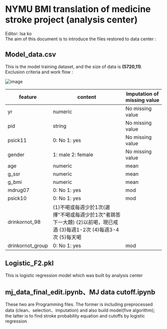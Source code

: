 # NYMU BMI translation of medicine stroke project (analysis center) <br>
Editor: Isa ko <br>
The aim of this document is to introduce the files restored to data center :
## Model_data.csv
This is the model training dataset, and the size of data is **(5720,11)**.
Exclusion criteria and work flow :

![image](https://user-images.githubusercontent.com/69064353/115986561-53fa3d80-a5e3-11eb-9c69-97091af2d10b.png)

feature	|content	|Imputation of missing value
-------|-----------|-----------------
yr|	numeric|	No missing value
pid	|string|	No missing value
psick11|	0: No 1: yes|	No missing value
gender	|1: male 2: female	|No missing value
age	|numeric	|mean
g_ssr	|numeric|	mean
g_bmi	|numeric|	mean
mdrug07|	0: No 1: yes|	mod
psick10|	0: No 1: yes|	mod
drinkornot_98	|(1)不喝或每週少於1次(選擇"不喝或每週少於1次"者跳答下一大題) (2)以前喝，現已戒酒  (3)每週1-2次  (4)每週3-4次  (5)每天喝	
drinkornot_group|	0: No 1: yes	|mod

## Logistic_F2.pkl

This is logistic regression model which was built by analysis center


## mj_data_final_edit.ipynb、MJ data cutoff.ipynb
These two are Programming files. The former is including preprocessed data (clean、selection、imputation) and also build model(five algorithm); the latter is to find stroke probability equation and cutoffs by logistic regression
